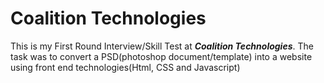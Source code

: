 # Coalition Technologies

This is my First Round Interview/Skill Test at ***Coalition Technologies***. The task was to convert a PSD(photoshop document/template) 
into a website using front end technologies(Html, CSS and Javascript)
